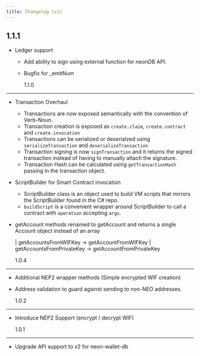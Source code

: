 ```yaml
---
title: Changelog (v1)
---
```


## 1.1.1

- Ledger support

  - Add ability to sign using external function for neonDB API.
  - Bugfix for \_emitNum

    1.1.0

---

- Transaction Overhaul

  - Transactions are now exposed semantically with the convention of Verb-Noun.
  - Transaction creation is exposed as `create.claim`, `create.contract` and
    `create.invocation`
  - Transactions can be serialized or deserialzed using `serializeTransaction`
    and `deserializeTransaction`
  - Transaction signing is now `signTransaction` and it returns the signed
    transaction instead of having to manually attach the signature.
  - Transaction Hash can be calculated using `getTransactionHash` passing in the
    transaction object.

- ScriptBuilder for Smart Contract invocation

  - ScriptBuilder class is an object used to build VM scripts that mirrors the
    ScriptBuilder found in the C# repo.
  - `buildScript` is a convenient wrapper around ScriptBuilder to call a
    contract with `operation` accepting `args`.

- getAccount methods renamed to getAccount and returns a single Account object
  instead of an array

  | getAccountsFromWIFKey -> getAccountFromWIFKey | getAccountsFromPrivateKey ->
  getAccountFromPrivateKey

  1.0.4

---

- Additional NEP2 wrapper methods (Simple encrypted WIF creation)
- Address validation to guard against sending to non-NEO addresses.

  1.0.2

---

- Introduce NEP2 Support (encrypt / decrypt WIF)

  1.0.1

---

- Upgrade API support to v2 for neon-wallet-db
